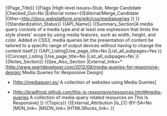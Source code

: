 {{Page_Title}}
{{Flags
|High-level issues=Stub, Merge Candidate
|Checked_Out=No
|Editorial notes={{Editorial/Merge_Candidate
|Other=http://docs.webplatform.org/wiki/css/mediaqueries
}}
}}
{{Standardization_Status}}
{{API_Name}}
{{Summary_Section|A media query consists of a media type and at least one expression that limits the style sheets' scope by using media features, such as width, height, and color. Added in CSS3, media queries let the presentation of content be tailored to a specific range of output devices without having to change the content itself.}}
{{API_Listing|Use_page_title=No
|List_all_subpages=Yes
}}
{{Concept_Listing
|Use_page_title=No
|List_all_subpages=No
}}
{{Notes_Section}}
{{See_Also_Section
|External_links=* [http://www.xpertdeveloper.com/2012/08/media-queries-for-responsive-design/ Media Queries for Responsive Design]

* [http://mediaqueri.es/ A collection of websites using Media Queries]

* [http://bradfrost.github.com/this-is-responsive/resources.html#media-queries A collection of media-query related resources on This Is Responsive]
}}
{{Topics}}
{{External_Attribution
|Is_CC-BY-SA=No
|MDN_link=
|MSDN_link=
|HTML5Rocks_link=
}}